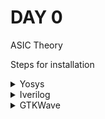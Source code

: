 # DAY 0

ASIC Theory

Steps for installation

<details>
<summary>Yosys</summary>
![Yosys](Images/yosys.png)
'''
$ git clone https://github.com/YosysHQ/yosys.git
$ cd yosys-master 
$ sudo apt install make (If make is not installed please install it) 
$ sudo apt-get install build-essential clang bison flex \
    libreadline-dev gawk tcl-dev libffi-dev git \
    graphviz xdot pkg-config python3 libboost-system-dev \
    libboost-python-dev libboost-filesystem-dev zlib1g-dev
$ make config-gcc
$ make 
$ sudo make install
'''
</details>

<details>
<summary>Iverilog</summary>
![Iverilog](Images/iverilog.png)
'''
Steps to install iverilog
sudo apt-get install iverilog
'''

</details>

<details>
<summary>GTKWave</summary>
![GTKWave](Images/gtkwave.png)
'''
Steps to install gtkwave
sudo apt update
sudo apt install gtkwave
'''
</details>
